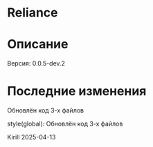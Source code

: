 # Reliance

# Описание

Версия: 0.0.5-dev.2

# Последние изменения
Обновлён код 3-х файлов

style(global): Обновлён код 3-х файлов

Kirill
2025-04-13
